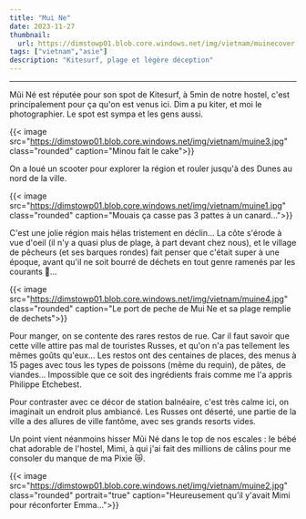 ```yaml
---
title: "Mui Ne"
date: 2023-11-27
thumbnail:
  url: https://dimstowp01.blob.core.windows.net/img/vietnam/muinecover.jpg
tags: ["vietnam","asie"]
description: "Kitesurf, plage et légère déception"
---
```

---

Mũi Né est réputée pour son spot de Kitesurf, à 5min de notre hostel, c'est principalement pour ça qu'on est venus ici. Dim a pu kiter, et moi le photographier. Le spot est sympa et les gens aussi.

{{< image src="https://dimstowp01.blob.core.windows.net/img/vietnam/muine3.jpg" class="rounded" caption="Minou fait le cake">}}

On a loué un scooter pour explorer la région et rouler jusqu'à des Dunes au nord de la ville.

{{< image src="https://dimstowp01.blob.core.windows.net/img/vietnam/muine1.jpg" class="rounded" caption="Mouais ça casse pas 3 pattes à un canard...">}}

C'est une jolie région mais hélas tristement en déclin... La côte s'érode à vue d'oeil (il n'y a quasi plus de plage, à part devant chez nous), et le village de pêcheurs (et ses barques rondes) fait penser que c'était super à une époque, avant qu'il ne soit bourré de déchets en tout genre ramenés par les courants 🙁...

{{< image src="https://dimstowp01.blob.core.windows.net/img/vietnam/muine4.jpg" class="rounded" caption="Le port de peche de Mui Ne et sa plage remplie de dechets">}}

Pour manger, on se contente des rares restos de rue. Car il faut savoir que cette ville attire pas mal de touristes Russes, et qu'on n'a pas tellement les mêmes goûts qu'eux... Les restos ont des centaines de places, des menus à 15 pages avec tous les types de poissons (même du requin), de pâtes, de viandes... Impossible que ce soit des ingrédients frais comme me l'a appris Philippe Etchebest.

Pour contraster avec ce décor de station balnéaire, c'est très calme ici, on imaginait un endroit plus ambiancé. Les Russes ont déserté, une partie de la ville a des allures de ville fantôme, avec ses grands resorts vides.

Un point vient néanmoins hisser Mũi Né dans le top de nos escales : le bébé chat adorable de l'hostel, Mimi, à qui j'ai fait des millions de câlins pour me consoler du manque de ma Pixie 😿.

{{< image src="https://dimstowp01.blob.core.windows.net/img/vietnam/muine2.jpg" class="rounded" portrait="true" caption="Heureusement qu'il y'avait Mimi pour réconforter Emma...">}}
